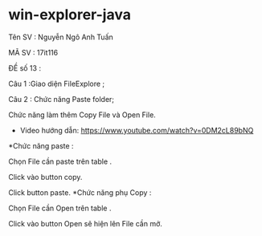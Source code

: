 # win-explorer-java
Tên SV : Nguyễn Ngô Anh Tuấn  

MÃ SV : 17it116

ĐỀ số 13 :

Câu 1 :Giao diện FileExplore ;

Câu 2 : Chức năng Paste folder;

Chức năng làm thêm Copy File và Open File.

* Video hướng dẫn:
https://www.youtube.com/watch?v=0DM2cL89bNQ

*Chức năng paste :

 Chọn File cần paste trên table . 
 
 Click vào button copy. 
 
 Click button paste.
 *Chức năng phụ Copy :

 Chọn File cần Open trên table . 
 
 Click vào button Open sẽ hiện lên File cần mở.
 

